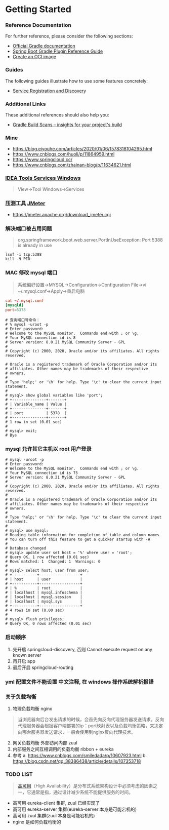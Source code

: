 # Getting Started

### Reference Documentation
For further reference, please consider the following sections:

* [Official Gradle documentation](https://docs.gradle.org)
* [Spring Boot Gradle Plugin Reference Guide](https://docs.spring.io/spring-boot/docs/2.3.3.RELEASE/gradle-plugin/reference/html/)
* [Create an OCI image](https://docs.spring.io/spring-boot/docs/2.3.3.RELEASE/gradle-plugin/reference/html/#build-image)

### Guides
The following guides illustrate how to use some features concretely:

* [Service Registration and Discovery](https://spring.io/guides/gs/service-registration-and-discovery/)

### Additional Links
These additional references should also help you:

* [Gradle Build Scans – insights for your project's build](https://scans.gradle.com#gradle)

### Mine
* https://blog.eiyouhe.com/articles/2020/01/06/1578318104295.html
* https://www.cnblogs.com/huoli/p/11864959.html
* https://www.springcloud.cc/
* https://www.cnblogs.com/zhainan-blog/p/11634621.html

### [IDEA Tools Services Windows](https://www.cnblogs.com/javalbb/p/12922238.html)
> View->Tool Windows->Services

### 压测工具 [JMeter](https://jmeter.apache.org/download_jmeter.cgi)
* https://jmeter.apache.org/download_jmeter.cgi

### 解决端口被占用问题
>  org.springframework.boot.web.server.PortInUseException: Port 5388 is already in use

```shell script
lsof -i tcp:5388
kill -9 PID
```

### MAC 修改 mysql 端口
> 系统偏好设置->MYSQL->Configuration->Configuration File->vi ~/.mysql.conf->Apply->重启电脑

```.mysql.conf
cat ~/.mysql.conf
[mysqld]
port=5378
```

```shell script
# 查询端口号命令：
# % mysql -uroot -p
# Enter password:
# Welcome to the MySQL monitor.  Commands end with ; or \g.
# Your MySQL connection id is 8
# Server version: 8.0.21 MySQL Community Server - GPL
#
# Copyright (c) 2000, 2020, Oracle and/or its affiliates. All rights reserved.

# Oracle is a registered trademark of Oracle Corporation and/or its
# affiliates. Other names may be trademarks of their respective
# owners.
#
# Type 'help;' or '\h' for help. Type '\c' to clear the current input statement.
#
# mysql> show global variables like 'port';
# +---------------+-------+
# | Variable_name | Value |
# +---------------+-------+
# | port          | 5378  |
# +---------------+-------+
# 1 row in set (0.01 sec)
#
# mysql> exit;
# Bye
```

### mysql 允许其它主机以 root 用户登录
```shell script
# mysql -uroot -p
# Enter password:
# Welcome to the MySQL monitor.  Commands end with ; or \g.
# Your MySQL connection id is 75
# Server version: 8.0.21 MySQL Community Server - GPL
#
# Copyright (c) 2000, 2020, Oracle and/or its affiliates. All rights reserved.
#
# Oracle is a registered trademark of Oracle Corporation and/or its
# affiliates. Other names may be trademarks of their respective
# owners.
#
# Type 'help;' or '\h' for help. Type '\c' to clear the current input statement.
#
# mysql> use mysql;
# Reading table information for completion of table and column names
# You can turn off this feature to get a quicker startup with -A
#
# Database changed
# mysql> update user set host = '%' where user = 'root';
# Query OK, 1 row affected (0.01 sec)
# Rows matched: 1  Changed: 1  Warnings: 0
#
# mysql> select host, user from user;
# +-----------+------------------+
# | host      | user             |
# +-----------+------------------+
# | %         | root             |
# | localhost | mysql.infoschema |
# | localhost | mysql.session    |
# | localhost | mysql.sys        |
# +-----------+------------------+
# 4 rows in set (0.00 sec)
#
# mysql> flush privileges;
# Query OK, 0 rows affected (0.01 sec)
```

### 启动顺序
1. 先开启 springcloud-discovery, 否则 Cannot execute request on any known server
2. 再开启 app
3. 最后开启 springcloud-routing

### yml 配置文件不能设置 中文注释, 在 windows 操作系统解析报错

### 关于负载均衡
1. 物理负载均衡 nginx
> 当浏览器向后台发出请求的时候，会首先向反向代理服务器发送请求，反向代理服务器会根据客户端部署的ip：port映射表以及负载均衡策略，来决定向哪台服务器发送请求，一般会使用到nginx反向代理技术。
2. 网关负载均衡 外部访问内部 zuul
3. 内部服务之间互相调用的负载均衡 ribbon + eureka
5. 参考
    a. https://www.cnblogs.com/smiledada/p/10607923.html
    b. https://blog.csdn.net/qq_38386438/article/details/107353718

### TODO LIST
> [高可用](https://zhuanlan.zhihu.com/p/43723276)（High Availability）是分布式系统架构设计中必须考虑的因素之一，它通常是指，通过设计减少系统不能提供服务的时间。
* 高可用 eureka-client 集群, zuul 已经实现了
* 高可用 eureka-server 集群(eureka-server 本身是可能宕机的)
* 高可用 zuul 集群(zuul 本身是可能宕机的)
* nginx 是如何负载均衡的

